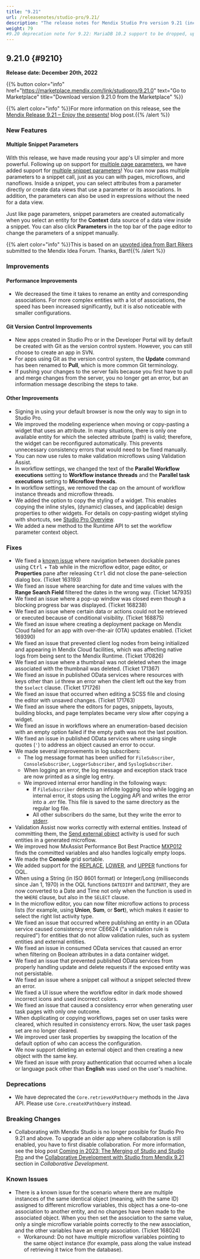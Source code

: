 ```yaml
---
title: "9.21"
url: /releasenotes/studio-pro/9.21/
description: "The release notes for Mendix Studio Pro version 9.21 (including all patches) with details on new features, bug fixes, and known issues."
weight: 79
#9.20 deprecation note for 9.22: MariaDB 10.2 support to be dropped, update RN and System Requirements
---
```


## 9.21.0 {#9210}

**Release date: December 20th, 2022**

{{% button color="info" href="https://marketplace.mendix.com/link/studiopro/9.21.0" text="Go to Marketplace" title="Download version 9.21.0 from the Marketplace" %}}

{{% alert color="info" %}}For more information on this release, see the [Mendix Release 9.21 – Enjoy the presents!](https://www.mendix.com/blog/mendix-release-9-21-enjoy-the-presents/) blog post.{{% /alert %}}

### New Features

#### Multiple Snippet Parameters

With this release, we have made reusing your app's UI simpler and more powerful. Following up on support for [multiple page parameters](/refguide/page-properties/#parameters), we have added support for [multiple snippet parameters](/refguide/snippet/#parameters)! You can now pass multiple parameters to a snippet call, just as you can with pages, microflows, and nanoflows. Inside a snippet, you can select attributes from a parameter directly or create data views that use a parameter or its associations. In addition, the parameters can also be used in expressions without the need for a data view.

Just like page parameters, snippet parameters are created automatically when you select an entity for the **Context** data source of a data view inside a snippet. You can also click **Parameters** in the top bar of the page editor to change the parameters of a snippet manually.

{{% alert color="info" %}}This is based on an [upvoted idea from Bart Rikers](https://forum.mendix.com/link/space/studio%20pro/ideas/1938) submitted to the Mendix Idea Forum. Thanks, Bart!{{% /alert %}}

### Improvements

#### Performance Improvements

* We decreased the time it takes to rename an entity and corresponding associations. For more complex entities with a lot of associations, the speed has been increased significantly, but it is also noticeable with smaller configurations.

#### Git Version Control Improvements

* New apps created in Studio Pro or in the Developer Portal will by default be created with Git as the version control system. However, you can still choose to create an app in SVN.
* For apps using Git as the version control system, the **Update** command has been renamed to **Pull**, which is more common Git terminology.
* If pushing your changes to the server fails because you first have to pull and merge changes from the server, you no longer get an error, but an information message describing the steps to take.

#### Other Improvements

* Signing in using your default browser is now the only way to sign in to Studio Pro.
* We improved the modeling experience when moving or copy-pasting a widget that uses an attribute. In many situations, there is only one available entity for which the selected attribute (path) is valid; therefore, the widget can be reconfigured automatically. This prevents unnecessary consistency errors that would need to be fixed manually.
* You can now use rules to make validation microflows using Validation Assist. 
* In workflow settings, we changed the text of the **Parallel Workflow executions** setting to **Workflow instance threads** and the **Parallel task executions** setting to **Microflow threads**.
* In workflow settings, we removed the cap on the amount of workflow instance threads and microflow threads.
* We added the option to copy the styling of a widget. This enables copying the inline styles, (dynamic) classes, and (applicable) design properties to other widgets. For details on copy-pasting widget styling with shortcuts, see [Studio Pro Overview](/refguide/studio-pro-overview/#editors-only).
* We added a new method to the Runtime API to set the workflow parameter context object.

### Fixes

* <a id="163193"></a>We fixed a [known issue](/releasenotes/studio-pro/9.12/#ki-163193) where navigation between dockable panes using <kbd>Ctrl</kbd> + <kbd>Tab</kbd> while in the microflow editor, page editor, or **Properties** pane after releasing <kbd>Ctrl</kbd> did not close the pane-selection dialog box. (Ticket 163193)
* We fixed an issue where searching for date and time values with the **Range Search Field** filtered the dates in the wrong way. (Ticket 147935)
* We fixed an issue where a pop-up window was closed even though a blocking progress bar was displayed. (Ticket 168238)
* We fixed an issue where certain data or actions could not be retrieved or executed because of conditional visibility. (Ticket 168875)
* We fixed an issue where creating a deployment package on Mendix Cloud failed for an app with over-the-air (OTA) updates enabled. (Ticket 169390)
* We fixed an issue that prevented client log nodes from being initialized and appearing in Mendix Cloud facilities, which was affecting native logs from being sent to the Mendix Runtime. (Ticket 170826)
* We fixed an issue where a thumbnail was not deleted when the image associated with the thumbnail was deleted. (Ticket 171367)
* We fixed an issue in published OData services where resources with keys other than `id` threw an error when the client left out the key from the `$select` clause. (Ticket 171726)
* We fixed an issue that occurred when editing a SCSS file and closing the editor with unsaved changes. (Ticket 171763)
* We fixed an issue where the editors for pages, snippets, layouts, building blocks, and page templates became very slow after copying a widget.
* We fixed an issue in workflows where an enumeration-based decision with an empty option failed if the empty path was not the last position.
* We fixed an issue in published OData services where using single quotes (`'`) to address an object caused an error to occur.
* We made several improvements in log subscribers:
    * The log message format has been unified for `FileSubscriber`, `ConsoleSubscriber`, `LoggerSubscriber`, and `SyslogSubscriber`.
    * When logging an error, the log message and exception stack trace are now printed as a single log entry.
    * We improved internal error handling in the following ways:
        * If `FileSubscriber` detects an infinite logging loop while logging an internal error, it stops using the Logging API and writes the error into a *.err* file. This file is saved to the same directory as the regular log file.
        * All other subscribers do the same, but they write the error to [stderr](https://en.wikipedia.org/wiki/Standard_error_stream).
* Validation Assist now works correctly with external entities. Instead of committing them, the [Send external object](/refguide/send-external-object/) activity is used for such entities in a generated microflow.
* We improved how MxAssist Performance Bot Best Practice [MXP012](/refguide/performance-best-practices/#mxp012) finds the committed variables and also handles logically empty loops.
* We made the **Console** grid sortable.
* We added support for the [REPLACE](/refguide/oql-replace/), [LOWER](/refguide/oql-lower/), and [UPPER](/refguide/oql-upper/) functions for OQL. 
* When using a String (in ISO 8601 format) or Integer/Long (milliseconds since Jan 1, 1970) in the OQL functions `DATEDIFF` and `DATEPART`, they are now converted to a Date and Time not only when the function is used in the `WHERE` clause, but also in the `SELECT` clause.
* In the microflow editor, you can now filter microflow actions to process lists (for example, using **Union**, **Sum**, or **Sort**), which makes it easier to select the right list activity type.
* We fixed an issue that occurred where publishing an entity in an OData service caused consistency error CE6624 ("a validation rule is required") for entities that do not allow validation rules, such as system entities and external entities.
* We fixed an issue in consumed OData services that caused an error when filtering on Boolean attributes in a data container widget.
* We fixed an issue that prevented published OData services from properly handling update and delete requests if the exposed entity was not persistable.
* We fixed an issue where a snippet call without a snippet selected threw an error.
* We fixed a UI issue where the workflow editor in dark mode showed incorrect icons and used incorrect colors.
* We fixed an issue that caused a consistency error when generating user task pages with only one outcome.
* When duplicating or copying workflows, pages set on user tasks were cleared, which resulted in consistency errors. Now, the user task pages set are no longer cleared.
* We improved user task properties by swapping the location of the default option of who can access the configuration.
* We now support deleting an external object and then creating a new object with the same key.
* We fixed an issue with proxy authentication that occurred when a locale or language pack other than **English** was used on the user's machine.

### Deprecations

* We have deprecated the `Core.retrieveXPathQuery` methods in the Java API. Please use `Core.createXPathQuery` instead.

### Breaking Changes

* Collaborating with Mendix Studio is no longer possible for Studio Pro 9.21 and above. To upgrade an older app where collaboration is still enabled, you have to first disable collaboration. For more information, see the blog post [Coming in 2023: The Merging of Studio and Studio Pro](https://www.mendix.com/blog/coming-in-2023-the-merging-of-studio-and-studio-pro/) and the [Collaborative Development with Studio from Mendix 9.21](/refguide/collaborative-development/#studio-9.21) section in *Collaborative Development*. 

### Known Issues

* There is a known issue for the scenario where there are multiple instances of the same identical object (meaning, with the same ID) assigned to different microflow variables, this object has a one-to-one association to another entity, and no changes have been made to the associated object. When you then set the association to the same value, only a single microflow variable points correctly to the new association, and the other variables have an empty association. (Ticket 168024)
    * Workaround: Do not have multiple microflow variables pointing to the same object instance (for example, pass along the value instead of retrieving it twice from the database).
